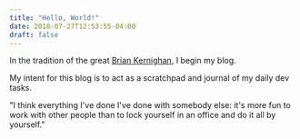 ```yaml
---
title: "Hello, World!"
date: 2018-07-27T12:53:55-04:00
draft: false
---
```


In the tradition of the great [Brian Kernighan](https://www.cs.princeton.edu/~bwk/), I begin my blog.

My intent for this blog is to act as a scratchpad and journal of my daily dev tasks.

"I think everything I've done I've done with somebody else: it's more fun to work with other people than to lock yourself in an office and do it all by yourself."